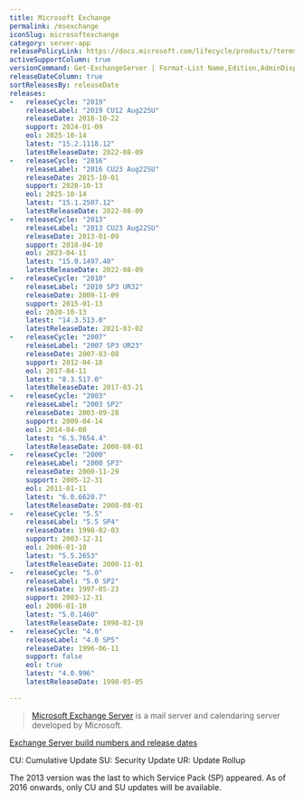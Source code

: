 ```yaml
---
title: Microsoft Exchange
permalink: /msexchange
iconSlug: microsoftexchange
category: server-app
releasePolicyLink: https://docs.microsoft.com/lifecycle/products/?terms=Exchange%20Server
activeSupportColumn: true
versionCommand: Get-ExchangeServer | Format-List Name,Edition,AdminDisplayVersion
releaseDateColumn: true
sortReleasesBy: releaseDate
releases:
-   releaseCycle: "2019"
    releaseLabel: "2019 CU12 Aug22SU"
    releaseDate: 2018-10-22
    support: 2024-01-09
    eol: 2025-10-14
    latest: "15.2.1118.12"
    latestReleaseDate: 2022-08-09
-   releaseCycle: "2016"
    releaseLabel: "2016 CU23 Aug22SU"
    releaseDate: 2015-10-01
    support: 2020-10-13
    eol: 2025-10-14
    latest: "15.1.2507.12"
    latestReleaseDate: 2022-08-09
-   releaseCycle: "2013"
    releaseLabel: "2013 CU23 Aug22SU"
    releaseDate: 2013-01-09
    support: 2018-04-10
    eol: 2023-04-11
    latest: "15.0.1497.40"
    latestReleaseDate: 2022-08-09
-   releaseCycle: "2010"
    releaseLabel: "2010 SP3 UR32"
    releaseDate: 2009-11-09
    support: 2015-01-13
    eol: 2020-10-13
    latest: "14.3.513.0"
    latestReleaseDate: 2021-03-02
-   releaseCycle: "2007"
    releaseLabel: "2007 SP3 UR23"
    releaseDate: 2007-03-08
    support: 2012-04-10
    eol: 2017-04-11
    latest: "8.3.517.0"
    latestReleaseDate: 2017-03-21
-   releaseCycle: "2003"
    releaseLabel: "2003 SP2"
    releaseDate: 2003-09-28
    support: 2009-04-14
    eol: 2014-04-08
    latest: "6.5.7654.4"
    latestReleaseDate: 2008-08-01
-   releaseCycle: "2000"
    releaseLabel: "2000 SP3"
    releaseDate: 2000-11-29
    support: 2005-12-31
    eol: 2011-01-11
    latest: "6.0.6620.7"
    latestReleaseDate: 2008-08-01
-   releaseCycle: "5.5"
    releaseLabel: "5.5 SP4"
    releaseDate: 1998-02-03
    support: 2003-12-31
    eol: 2006-01-10
    latest: "5.5.2653"
    latestReleaseDate: 2000-11-01
-   releaseCycle: "5.0"
    releaseLabel: "5.0 SP2"
    releaseDate: 1997-05-23
    support: 2003-12-31
    eol: 2006-01-10
    latest: "5.0.1460"
    latestReleaseDate: 1998-02-19
-   releaseCycle: "4.0"
    releaseLabel: "4.0 SP5"
    releaseDate: 1996-06-11
    support: false
    eol: true
    latest: "4.0.996"
    latestReleaseDate: 1998-05-05

---
```


> [Microsoft Exchange Server](https://en.wikipedia.org/wiki/Microsoft_Exchange_Server) is a mail server and calendaring server developed by Microsoft.

[Exchange Server build numbers and release dates](https://docs.microsoft.com/exchange/new-features/build-numbers-and-release-dates)

CU: Cumulative Update
SU: Security Update
UR: Update Rollup

The 2013 version was the last to which Service Pack (SP) appeared. As of 2016 onwards, only CU and SU updates will be available.
